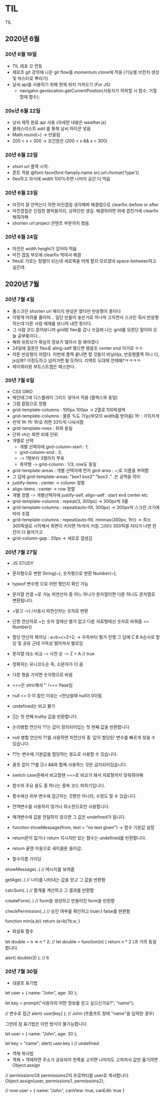 # TIL
TIL

## 2020년 6월
### 20년 6월 19일
- TIL 레포 깃 연동
- 제로초 git 강의에 나온 git flow를 momentum clone에 적용 (기능별 브런치 생성 및 마스터로 뿌리기)
- 날씨 api를 사용하기 위해 현재 위치 가져오기 (For JS)
    -  navigator.geolocation.getCurrentPositon(사용자가 허락할 시 함수, 거절할때 함수);

### 20s년 6월 22일
- 날씨 제작 완료 api 사용 (자세한 내용은 weather.js)
- 클래스리스트 add 를 통해 날씨 아이콘 넣음
- Math.round(~) -> 반올림
- 200 < x < 300 -> 조건문은 (200 < x && x < 300)

### 20년 6월 22일
- short url 플젝 시작.
- 폰트 적용 @font-face{font-famaily:name src:url~format('type')}
- flex하고 자식에 width 100%주면 나머지 공간 다 먹음

### 20년 6월 23일
- 마진이 잘 안먹는다 하면 마진겹침 생각해봐 해결법으로 clearfix::before or after
- 마진겹칩은 인접한 블럭들끼리, 상하단만 생김. 해결하려면 위에 겹친거에 clearfix해줘야해
- shorten url project 콘텐츠 부분까지 했음.

### 20년 6월 24일
- 마진은 width height가 있어야 먹음
- 마진 겹침 부모에 clearfix 먹여서 해결
- flex로 가로는 정렬이 되는데 세로쪽을 어케 할지 모르겠네 space-between하고 싶은데.

## 2020년 7월
### 20년 7월 4일
- 풀스크린 shorten url 페이지 완성은 했다만 반응형이 똥이다
- 이렇게 어려울 줄이야... 일단 만들어 놓은거로 하나씩 고치면서 스크린 줘서 반응형 하는데 다른 사람 예제를 보니까 내껀 똥이다.
- 그 사람 코드 뜯어보니까 grid랑 flex를 겁나 쓰길래 나는 grid를 모른단 말이야 오늘 공부중이다...
- 해외 유튜브가 확실히 정보가 많아서 잘 봐야겠다
- 24일에 질문은 flex로 aling-self 했으면 됐을듯 center end 이거로 ㅇㅇ
- 하튼 반응형이 어렵다. 이번에 플젝 끝나면 할 것들이 바닐라js, 반응형플젝 하나 더, js심화? 이정도하고 넘어가면 될 듯하다. 리액트 도대체 언제해?ㅋㅋㅋㅋ
- 제이쿼리랑 부트스트랩은 패스한다.

### 20년 7월 6일
- CSS GRID
- 메인태그에 디스플레이 그리드 넣어서 적용 (플랙스와 동일)
- 그럼 칼럼으로 정렬
- grid-template-columns : 100px 100px -> 2열로 100픽셀씩
- grid-template-columns : 물론 %도 가능(부모의 width를 받아옴) 1fr : 가득차게
- 만약 1fr 1fr 1fr로 하면 33%씩 나눠서함
- grid-template-rows : 위와 동일
- 단위 vh는 화면 비례 단위
- 개별로 선택
    - 개별 선택자에 gird-column-start : 1;
    - grid-column-end : 3;
    - -> 1행부터 3행까지 쭈욱
    - 축약형 -> grid-column : 1/3; row도 동일 
- grid-template-areas : 개별 선택자에 먼저 gird-area : ~;로 이름을 부여함
- 그 담에 grid-template-areas: "box1 box2"
                                "box3 ." .은 공백을 의미
- justify-items : center -> column 정렬
- align-items : center -> row 정렬
- 개별 정렬 -> 개별선택자에 justify-self, align-self : start end center etc
- grid-template-columns : repeat(3, 300px) -> 300px씩 3줄
- grid-template-columns : repeat(auto-fill, 300px) -> 300px씩 스크린 크기에 따라 조절
- grid-template-columns : repeat(auto-fill, minmax(300px, 1fr)) -> 최소 300픽셀로 시작해서 화면이 커지면 1fr까지 커짐 그러다 300픽셀 자리가 나면 한칸이 더 들어가고
- grid-column-gap : 20px -> 세로로 갭생김

### 20년 7월 27일
- JS STUDY
- 문자형으로 변환 String(~), 숫자형으로 변환 Number(~);
- typeof 변수명 으로 어떤 형인지 확인 가능
- 문자열 연결 +로 가능 피연산자 중 어느 하나가 문자열이면 다른 하나도 문자열로 변환됩니다.
- +말고 -나 /사용시 피연산자는 숫자로 변환
- 단항 연산자로 +는 숫자 앞에선 별거 없고 다른 자료형에선 숫자로 바꿔줌 == Number()

- 할당 연산자 체이닝 :  a=b=c=2+2; -> 우측부터 평가 진행 그 담에 C B A순서로 할당 및 공유 근데 가독성 떨어져서 별로임

- 문자열 대소 비교 -> 사전 순  -> Z > A // true
- 정확히는 유니코드순 즉, 소문자가 더 큼
- 다른 형을 가지면 숫자형으로 바꿈
- ===은 stric해서 '' !=== flase임
-  null <= 0 이 참인 이유는 <만났을때 null이 0이됨
- undefined는 비교 불가

- ||는 첫 번째 truthy 값을 반환합니다.
-  논리병합 연산자 ??는 값이 정의되어있는 첫 번째 값을 반환합니다

- null 병합 연산자 ??를 사용하면 피연산자 중 ‘값이 할당된’ 변수를 빠르게 찾을 수 있습니다.

- ??는 변수에 기본값을 할당하는 용도로 사용할 수 있습니다.

- 괄호 없이 ??를 ||나 &&와 함께 사용하는 것은 금지되어있습니다.

- switch case문에서 비교할땐 ===로 비교가 돼서 자료형까지 맞춰줘야해

- 함수의 주요 용도 중 하나는 중복 코드 피하기입니다. 
- 함수에선 외부 변수에 접근하는 것뿐만 아니라, 수정도 할 수 있습니다.
-  전역변수를 사용하지 않거나 최소한으로만 사용합니다.

- 매개변수에 값을 전달하지 않으면 그 값은 undefined가 됩니다.
- function showMessage(from, text = "no text given") -> 함수 기본값 설정
- return문이 없거나 return 지시자만 있는 함수는 undefined를 반환합니다.
- return 끝엔 자동으로 세미콜론 들어감.
- 함수이름 가이딩 

showMessage(..)     // 메시지를 보여줌

getAge(..)          // 나이를 나타내는 값을 얻고 그 값을 반환함

calcSum(..)         // 합계를 계산하고 그 결과를 반환함

createForm(..)      // form을 생성하고 만들어진 form을 반환함

checkPermission(..) // 승인 여부를 확인하고 true나 false를 반환함

function min(a,b){
    return (a>b)?b:a;
}


- 화살표 함수

let double = n => n * 2;
// let double = function(n) { return n * 2 }과 거의 동일합니다.

alert( double(3) ); // 6

### 20년 7월 30일
- 대괄호 표기법

let user = {
  name: "John",
  age: 30
};

let key = prompt("사용자의 어떤 정보를 얻고 싶으신가요?", "name");

// 변수로 접근
alert( user[key] ); // John (프롬프트 창에 "name"을 입력한 경우)

 그런데 점 표기법은 이런 방식이 불가능합니다.

let user = {
  name: "John",
  age: 30
};

let key = "name";
alert( user.key ) // undefined

- 객체 복사법
- 객체 = 객체하면 주소가 공유되어 한쪽을 고치면 나머지도 고쳐져서 값만 옮기려면 Object.assign

// permissions1과 permissions2의 프로퍼티를 user로 복사합니다.
Object.assign(user, permissions1, permissions2);

// now user = { name: "John", canView: true, canEdit: true }